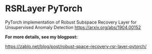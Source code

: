 # RSRLayer PyTorch
PyTorch implementation of Robust Subspace Recovery Layer for Unsupervised Anomaly Detection https://arxiv.org/abs/1904.00152

**For more details, see my blogpost:**

https://zablo.net/blog/post/robust-space-recovery-rsr-layer-pytorch/
